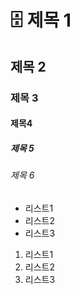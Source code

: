 # :file_cabinet: 제목 1
## 제목 2
### 제목 3
#### 제목4
##### 제목 5
###### 제목 6

- 리스트1
- 리스트2
- 리스트3

1. 리스트1
2. 리스트2
3. 리스트3



